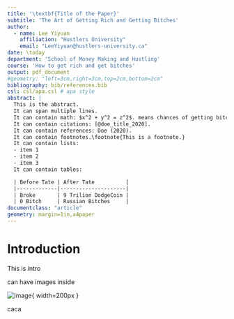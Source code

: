 ```yaml
---
title: '\textbf{Title of the Paper}'
subtitle: 'The Art of Getting Rich and Getting Bitches'
author:
  - name: Lee Yiyuan
    affiliation: "Hustlers University"
    email: "LeeYiyuan@hustlers-university.ca"
date: \today
department: 'School of Money Making and Hustling'
course: 'How to get rich and get bitches'
output: pdf_document
#geometry: "left=3cm,right=3cm,top=2cm,bottom=2cm"
bibliography: bib/references.bib
csl: csl/apa.csl # apa style
abstract: |
  This is the abstract.
  It can span multiple lines.
  It can contain math: $x^2 + y^2 = z^2$. means chances of getting bitches is near zero.
  It can contain citations: [@doe_title_2020].
  It can contain references: Doe (2020).
  It can contain footnotes.\footnote{This is a footnote.}
  It can contain lists:
  - item 1
  - item 2
  - item 3
  It can contain tables:

  | Before Tate | After Tate          |
  |-------------|---------------------|
  | Broke       | 9 Trilion DodgeCoin |
  | 0 Bitch     | Russian Bitches     |
documentclass: "article"
geometry: margin=1in,a4paper
---
```


# Introduction

This is intro

can have images inside

![image](https://picsum.photos/200/300){ width=200px }

caca
